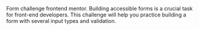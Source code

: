 Form challenge frontend mentor. 
Building accessible forms is a crucial task for front-end developers. This challenge will help you practice building a form with several input types and validation.
